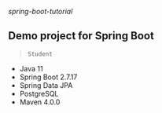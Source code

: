 _spring-boot-tutorial_

## Demo project for Spring Boot
> `Student`
- Java 11
- Spring Boot 2.7.17
- Spring Data JPA
- PostgreSQL
- Maven 4.0.0